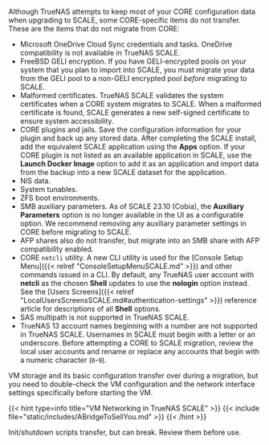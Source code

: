 &NewLine;

Although TrueNAS attempts to keep most of your CORE configuration data when upgrading to SCALE, some CORE-specific items do not transfer.
These are the items that do not migrate from CORE:

* Microsoft OneDrive Cloud Sync credentials and tasks. OneDrive compatibility is not available in TrueNAS SCALE.
* FreeBSD GELI encryption.
  If you have GELI-encrypted pools on your system that you plan to import into SCALE, you must migrate your data from the GELI pool to a non-GELI encrypted pool *before* migrating to SCALE.
* Malformed certificates.
  TrueNAS SCALE validates the system certificates when a CORE system migrates to SCALE.
  When a malformed certificate is found, SCALE generates a new self-signed certificate to ensure system accessibility.
* CORE plugins and jails. Save the configuration information for your plugin and back up any stored data.
  After completing the SCALE install, add the equivalent SCALE application using the **Apps** option.
  If your CORE plugin is not listed as an available application in SCALE, use the **Launch Docker Image** option to add it as an application and import data from the backup into a new SCALE dataset for the application.
* NIS data.
* System tunables.
* ZFS boot environments.
* SMB auxiliary parameters.
  As of SCALE 23.10 (Cobia), the **Auxiliary Parameters** option is no longer available in the UI as a configurable option.
  We recommend removing any auxiliary parameter settings in CORE before migrating to SCALE.
* AFP shares also do not transfer, but migrate into an SMB share with AFP compatibility enabled.
* CORE `netcli` utility. A new CLI utility is used for the [Console Setup Menu]({{< relref "ConsoleSetupMenuSCALE.md" >}}) and other commands issued in a CLI.
  By default, any TrueNAS user account with **netcli** as the chosen **Shell** updates to use the **nologin** option instead. See the [Users Screens]({{< relref "LocalUsersScreensSCALE.md#authentication-settings" >}}) reference article for descriptions of all **Shell** options.
* SAS multipath is not supported in TrueNAS SCALE.
* TrueNAS 13 account names beginning with a number are not supported in TrueNAS SCALE.
  Usernames in SCALE must begin with a letter or an underscore.
  Before attempting a CORE to SCALE migration, review the local user accounts and rename or replace any accounts that begin with a numeric character (`0`-`9`).

VM storage and its basic configuration transfer over during a migration, but you need to double-check the VM configuration and the network interface settings specifically before starting the VM.

{{< hint type=info title="VM Networking in TrueNAS SCALE" >}}
{{< include file="static/includes/ABridgeToSellYou.md" >}}
{{< /hint >}}

Init/shutdown scripts transfer, but can break. Review them before use.
